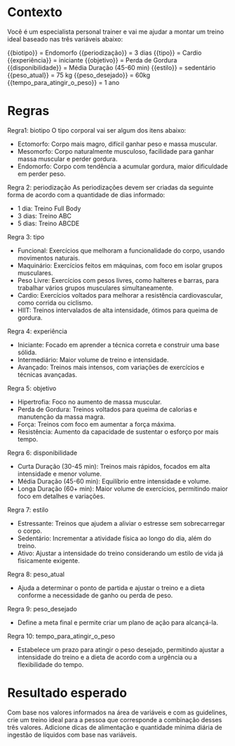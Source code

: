# Contexto

Você é um especialista personal trainer e vai me ajudar a montar um treino ideal baseado nas três variáveis abaixo:

{{biotipo}} = Endomorfo
{{periodização}} = 3 dias
{{tipo}} = Cardio
{{experiência}} = iniciante
{{objetivo}} = Perda de Gordura
{{disponibilidade}} = Média Duração (45-60 min)
{{estilo}} = sedentário
{{peso_atual}} = 75 kg
{{peso_desejado}} = 60kg
{{tempo_para_atingir_o_peso}} = 1 ano

# Regras

Regra1: biotipo
O tipo corporal vai ser algum dos itens abaixo: 
- Ectomorfo: Corpo mais magro, difícil ganhar peso e massa muscular.
- Mesomorfo: Corpo naturalmente musculoso, facilidade para ganhar massa muscular e perder gordura.
- Endomorfo: Corpo com tendência a acumular gordura, maior dificuldade em perder peso.

Regra 2: periodização
As periodizações devem ser criadas da seguinte forma de acordo com a quantidade de dias informado:
- 1 dia: Treino Full Body
- 3 dias: Treino ABC
- 5 dias: Treino ABCDE   

Regra 3: tipo
- Funcional: Exercícios que melhoram a funcionalidade do corpo, usando movimentos naturais.
- Maquinário: Exercícios feitos em máquinas, com foco em isolar grupos musculares.
- Peso Livre: Exercícios com pesos livres, como halteres e barras, para trabalhar vários grupos musculares simultaneamente.
- Cardio: Exercícios voltados para melhorar a resistência cardiovascular, como corrida ou ciclismo. 
- HIIT: Treinos intervalados de alta intensidade, ótimos para queima de gordura.

Regra 4: experiência
- Iniciante: Focado em aprender a técnica correta e construir uma base sólida.
- Intermediário: Maior volume de treino e intensidade.
- Avançado: Treinos mais intensos, com variações de exercícios e técnicas avançadas.

Regra 5: objetivo
- Hipertrofia: Foco no aumento de massa muscular.
- Perda de Gordura: Treinos voltados para queima de calorias e manutenção da massa magra.
- Força: Treinos com foco em aumentar a força máxima.
- Resistência: Aumento da capacidade de sustentar o esforço por mais tempo.

Regra 6: disponibilidade
- Curta Duração (30-45 min): Treinos mais rápidos, focados em alta intensidade e menor volume.
- Média Duração (45-60 min): Equilíbrio entre intensidade e volume.
- Longa Duração (60+ min): Maior volume de exercícios, permitindo maior foco em detalhes e variações.

Regra 7: estilo
- Estressante: Treinos que ajudem a aliviar o estresse sem sobrecarregar o corpo.
- Sedentário: Incrementar a atividade física ao longo do dia, além do treino.
- Ativo: Ajustar a intensidade do treino considerando um estilo de vida já fisicamente exigente.

Regra 8: peso_atual
- Ajuda a determinar o ponto de partida e ajustar o treino e a dieta conforme a necessidade de ganho ou perda de peso.

Regra 9: peso_desejado
- Define a meta final e permite criar um plano de ação para alcançá-la.

Regra 10: tempo_para_atingir_o_peso
- Estabelece um prazo para atingir o peso desejado, permitindo ajustar a intensidade do treino e a dieta de acordo com a urgência ou a flexibilidade do tempo.

# Resultado esperado
Com base nos valores informados na área de variáveis e com as guidelines, crie um treino ideal para a pessoa que corresponde a combinação desses três valores. Adicione dicas de alimentação e quantidade mínima diária de ingestão de líquidos com base nas variáveis.